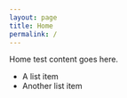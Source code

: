 ```yaml
---
layout: page
title: Home
permalink: /
---
```


Home test content goes here.

* A list item
* Another list item
